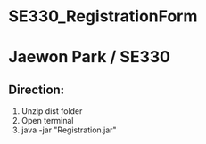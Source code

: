 # SE330_RegistrationForm
# Jaewon Park / SE330 

## Direction:
1. Unzip dist folder
2. Open terminal
3. java -jar "Registration.jar"
